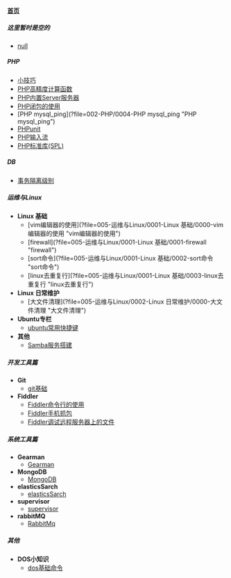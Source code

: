 
#### [首页](?file=首页 "返回首页")

##### 这里暂时是空的
- [null](?file=001-这里暂时是空的/0000-null "null")

##### PHP
- [小技巧](?file=002-PHP/0000-小技巧 "小技巧")
- [PHP高精度计算函数](?file=002-PHP/0001-PHP高精度计算函数 "PHP高精度计算函数")
- [PHP内置Server服务器](?file=002-PHP/0002-PHP内置Server服务器 "PHP内置Server服务器")
- [PHP闭包的使用](?file=002-PHP/0003-PHP闭包的使用 "PHP闭包的使用")
- [PHP mysql_ping](?file=002-PHP/0004-PHP mysql_ping "PHP mysql_ping")
- [PHPunit](?file=002-PHP/0005-PHPunit "PHPunit")
- [PHP输入流](?file=002-PHP/0006-PHP输入流 "PHP输入流")
- [PHP标准库(SPL)](?file=002-PHP/0007-PHP标准库(SPL) "PHP标准库(SPL)")

##### DB
- [事务隔离级别](?file=004-DB/0000-事务隔离级别 "事务隔离级别")

##### 运维与Linux
- **Linux 基础**
    - [vim编辑器的使用](?file=005-运维与Linux/0001-Linux 基础/0000-vim编辑器的使用 "vim编辑器的使用")
    - [firewall](?file=005-运维与Linux/0001-Linux 基础/0001-firewall "firewall")
    - [sort命令](?file=005-运维与Linux/0001-Linux 基础/0002-sort命令 "sort命令")
    - [linux去重复行](?file=005-运维与Linux/0001-Linux 基础/0003-linux去重复行 "linux去重复行")
- **Linux 日常维护**
    - [大文件清理](?file=005-运维与Linux/0002-Linux 日常维护/0000-大文件清理 "大文件清理")
- **Ubuntu专栏**
    - [ubuntu常用快捷键](?file=005-运维与Linux/0003-Ubuntu专栏/0000-ubuntu常用快捷键 "ubuntu常用快捷键")
- **其他**
    - [Samba服务搭建](?file=005-运维与Linux/0017-其他/0005-Samba服务搭建 "Samba服务搭建")

##### 开发工具篇
- **Git**
    - [git基础](?file=006-开发工具篇/0001-Git/001-git基础 "git基础")
- **Fiddler**
    - [Fiddler命令行的使用](?file=006-开发工具篇/0002-Fiddler/0000-Fiddler命令行的使用 "Fiddler命令行的使用")
    - [Fiddler手机抓包](?file=006-开发工具篇/0002-Fiddler/0001-Fiddler手机抓包 "Fiddler手机抓包")
    - [Fiddler调试远程服务器上的文件](?file=006-开发工具篇/0002-Fiddler/0002-Fiddler调试远程服务器上的文件 "Fiddler调试远程服务器上的文件")

##### 系统工具篇
- **Gearman**
    - [Gearman](?file=007-系统工具篇/0000-Gearman/0000-Gearman "Gearman")
- **MongoDB**
    - [MongoDB](?file=007-系统工具篇/0001-MongoDB/0001-MongoDB "MongoDB")
- **elasticsSarch**
    - [elasticsSarch](?file=007-系统工具篇/0002-elasticsSarch/0002-elasticsSarch "elasticsSarch")
- **supervisor**
    - [supervisor](?file=007-系统工具篇/0003-supervisor/0003-supervisor "supervisor")
- **rabbitMQ**
    - [RabbitMq](?file=007-系统工具篇/0004-rabbitMQ/0000-RabbitMq "RabbitMq")

##### 其他
- **DOS小知识**
    - [dos基础命令](?file=099-其他/0001-DOS小知识/0001-dos基础命令 "dos基础命令")
